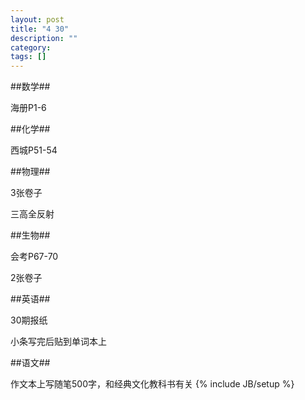 ```yaml
---
layout: post
title: "4 30"
description: ""
category: 
tags: []
---
```


##数学##

海册P1-6

##化学##

西城P51-54

##物理##

3张卷子

三高全反射

##生物##

会考P67-70

2张卷子

##英语##

30期报纸

小条写完后贴到单词本上

##语文##

作文本上写随笔500字，和经典文化教科书有关
{% include JB/setup %}
